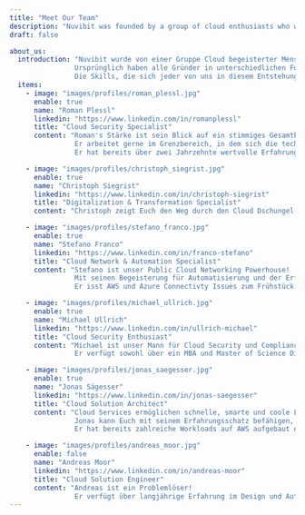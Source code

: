 ```yaml
---
title: "Meet Our Team"
description: "Nuvibit was founded by a group of cloud enthusiasts who were eager to take on a fresh challenge."
draft: false

about_us:
  introduction: "Nuvibit wurde von einer Gruppe Cloud begeisterter Menschen gegründet, die eine neue Herausforderung gesucht haben.<br>
                Ursprünglich haben alle Gründer in unterschiedlichen Funktionen und Teams für dieselbe Firma gearbeitet. Gemeinsam haben wir die formulierte Cloud Strategie der Firma technisch und organisatorisch aufgebaut und in AWS mittels der Form einer Cloud Foundation umgesetzt. Mit  Einsatz und mit viel Herzblut haben wir einen sehr gutes Maturitätslevel erreicht.<br>
                Die Skills, die sich jeder von uns in diesem Entstehungs-Prozess erarbeitet und verfestigt haben, fliessen nun in die neue Firma - Nuvibit."
  items:
    - image: "images/profiles/roman_plessl.jpg"
      enable: true
      name: "Roman Plessl"
      linkedin: "https://www.linkedin.com/in/romanplessl"
      title: "Cloud Security Specialist"
      content: "Roman's Stärke ist sein Blick auf ein stimmiges Gesamtbild. Im Speziell auch mit Fokus auf die Punkte, welche fehlen oder optimiert werden können. 
                Er arbeitet gerne im Grenzbereich, in dem sich die technische Security Architektur als auch Menschen & Firmen Kultur aufeinander treffen und sich mischen.<br>
                Er hat bereits über zwei Jahrzehnte wertvolle Erfahrungen im Designen, Betreiben von Services, sowie im Beraten von Kunden sammeln können."

    - image: "images/profiles/christoph_siegrist.jpg"
      enable: true
      name: "Christoph Siegrist"
      linkedin: "https://www.linkedin.com/in/christoph-siegrist"
      title: "Digitalization & Transformation Specialist"
      content: "Christoph zeigt Euch den Weg durch den Cloud Dschungel. Er hat langjährige Erfahrung darin, Firmen auf eine Tranformationsreise zu nehmen und dabei DevOps Practices einzuführen."

    - image: "images/profiles/stefano_franco.jpg"
      enable: true
      name: "Stefano Franco"
      linkedin: "https://www.linkedin.com/in/franco-stefano"
      title: "Cloud Network & Automation Specialist"
      content: "Stefano ist unser Public Cloud Networking Powerhouse!
                Mit seinen Begeisterung für Automatisierung und der Erfahrung mit komplexen Connectivity Solutions ist er weit mehr als ein klassischer Netzwerkspezialist.<br>
                Er isst AWS und Azure Connectivty Issues zum Frühstück."

    - image: "images/profiles/michael_ullrich.jpg"
      enable: true
      name: "Michael Ullrich"
      linkedin: "https://www.linkedin.com/in/ullrich-michael"
      title: "Cloud Security Enthusiast"
      content: "Michael ist unser Mann für Cloud Security und Compliance und er bringt mehr als 25 Jahre Consulting Erfahrung mit.
                Er verfügt sowohl über ein MBA und Master of Science Diplom als auch über das AWS Solutions Architect Professional und AWS DevOps Engineer Professional Zertifikat."

    - image: "images/profiles/jonas_saegesser.jpg"
      enable: true
      name: "Jonas Sägesser"
      linkedin: "https://www.linkedin.com/in/jonas-saegesser"
      title: "Cloud Solution Architect"
      content: "Cloud Services ermöglichen schnelle, smarte und coole Lösungen.
                Jonas kann Euch mit seinem Erfahrungsschatz befähigen, das volle Potential von Public Cloud Services zu nutzen.<br>
                Er hat bereits zahlreiche Workloads auf AWS aufgebaut oder migriert und begeisterte als Trainer Menschen für die Cloud."

    - image: "images/profiles/andreas_moor.jpg"
      enable: false
      name: "Andreas Moor"
      linkedin: "https://www.linkedin.com/in/andreas-moor"
      title: "Cloud Solution Engineer"
      content: "Andreas ist ein Problemlöser!
                Er verfügt über langjährige Erfahrung im Design und Aufbau von Cloud Lösungen und wird garantiert auch Eure Projekte sauber zum Laufen zu bringen."
---
```

<!-- 
# Mission
We are fully convinced that cloud services have the potential to tranform the digital world. We want everyone to be able to facilitate the options those services can offer in an easy, safe and fast way.
On the journey to the cloud there are lots of technical and organizational challenges to be handled. Our [Services]({{< ref "/services/" >}} "Services") will equip you with all the right tools and skills to master those challenges. 
<br>
<br>

# Vision
We deliver the foundation that unlocks the full potential of public cloud services without having to compromise on compliance, security or manageability. We take away the burden of having to engineer and implement this foundation yourself.
<br>
<br>

# Values
<br>

## We use what we build
We can only provide competent support if we use our products and services ourselfs on a daily basis. If we cannot back something fully we won't recommend it to you.
<br>

## We strive for improvement and progression
Nobody is perfect. We strive for personal aswell as technical improvement and progression. Our services improve thanks to your feedback and our experiences every day.
<br>

## Scalability, security an stability is the core of our services
* An unsecure service does more harm than good.
* A service that does not scale cannot deliver the required performance or is too expensive.
* An unstable service weakens the trust and produces unnecessary cost.
<br> -->
